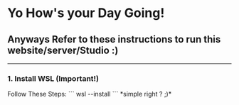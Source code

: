 <h1>Yo How's your Day Going!</h1>
<h2>Anyways Refer to these instructions to run this website/server/Studio :)</h2>
<hr>
<h3> 1. Install WSL (Important!) </h3>
Follow These Steps:
``` 
wsl --install
```
*simple right ? ;)*
